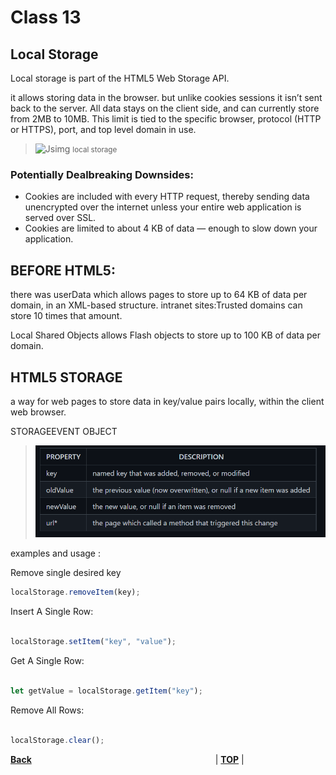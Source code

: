 # Class 13

## **Local Storage**

Local storage is part of the HTML5 Web Storage API.

it allows storing data in the browser. but unlike cookies sessions it isn’t sent back to the server. All data stays on the client side, and can currently store from 2MB to 10MB. This limit is tied to the specific browser, protocol (HTTP or HTTPS), port, and top level domain in use.


>![Jsimg](https://lh3.googleusercontent.com/proxy/0w-evqIoeuqAe7x8oQHPu_ixEUz1v0lbc3B1ZKRH-obWdSvuJRQhP4201kyOFtuR1_T9QwkpguR2x2MV1_BQoerXyIF_TT1JuFsISZcHYPxjRbYa
)
<small> local storage</small>

### Potentially Dealbreaking Downsides:

* Cookies are included with every HTTP request, thereby sending data unencrypted over the internet unless your entire web application is served over SSL.
* Cookies are limited to about 4 KB of data — enough to slow down your application.


## BEFORE HTML5:

there was userData which allows pages to store up to 64 KB of data per domain, in an XML-based structure.
intranet sites:Trusted domains can store 10 times that amount.

Local Shared Objects allows Flash objects to store up to 100 KB of data per domain.


## HTML5 STORAGE

a way for web pages to store data in key/value pairs locally, within the client web browser.

STORAGEEVENT OBJECT

> ![Jsimg](./code201/res/localstorage.PNG)

examples and usage : 

Remove single desired key

```js
localStorage.removeItem(key); 

```
Insert A Single Row:
```js

localStorage.setItem("key", "value");

```
Get A Single Row:
```js

let getValue = localStorage.getItem("key");

```
Remove All Rows:

```js

localStorage.clear();

```
[**Back**](https://odehabuzaid.github.io/reading-notes/)                     | [**TOP**](##Local-Storage) |